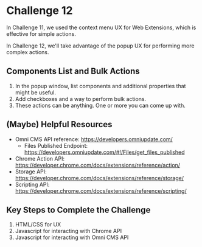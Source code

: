 # Challenge 12

In Challenge 11, we used the context menu UX for Web Extensions, which is effective for simple actions.

In Challenge 12, we'll take advantage of the popup UX for performing more complex actions.

## Components List and Bulk Actions

1. In the popup window, list components and additional properties that might be useful.
2. Add checkboxes and a way to perform bulk actions.
3. These actions can be anything. One or more you can come up with.

## (Maybe) Helpful Resources

- Omni CMS API reference: https://developers.omniupdate.com/
  - Files Published Endpoint: https://developers.omniupdate.com/#!/Files/get_files_published
- Chrome Action API: https://developer.chrome.com/docs/extensions/reference/action/
- Storage API: https://developer.chrome.com/docs/extensions/reference/storage/
- Scripting API: https://developer.chrome.com/docs/extensions/reference/scripting/

## Key Steps to Complete the Challenge

1. HTML/CSS for UX
2. Javascript for interacting with Chrome API
3. Javascript for interacting with Omni CMS API